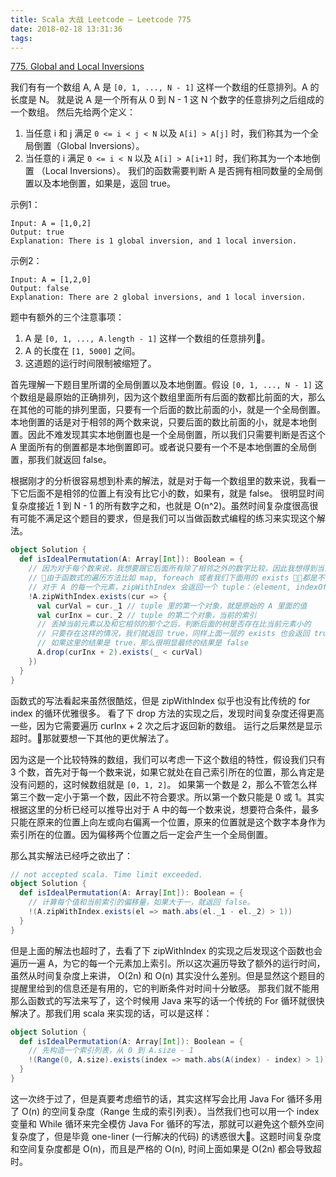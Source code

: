 ```yaml
---
title: Scala 大战 Leetcode – Leetcode 775
date: 2018-02-18 13:31:36
tags:
---
```


[775. Global and Local Inversions](https://leetcode.com/problems/global-and-local-inversions/description/)

我们有有一个数组 A, A 是 `[0, 1, ..., N - 1]` 这样一个数组的任意排列。A 的长度是 N。
就是说 A 是一个所有从 0 到 N - 1 这 N 个数字的任意排列之后组成的一个数组。
然后先给两个定义：
1. 当任意 i 和 j 满足 `0 <= i < j < N` 以及 `A[i] > A[j]` 时，我们称其为一个全局倒置（Global Inversions）。
2. 当任意的 i 满足 `0 <= i < N` 以及 `A[i] > A[i+1]` 时，我们称其为一个本地倒置 （Local Inversions）。
我们的函数需要判断 A 是否拥有相同数量的全局倒置以及本地倒置，如果是，返回 true。

示例1：
```
Input: A = [1,0,2]
Output: true
Explanation: There is 1 global inversion, and 1 local inversion.
```
示例2：
```
Input: A = [1,2,0]
Output: false
Explanation: There are 2 global inversions, and 1 local inversion.
```

题中有额外的三个注意事项：
1. A 是 `[0, 1, ..., A.length - 1]` 这样一个数组的任意排列。
2. A 的长度在 `[1, 5000]` 之间。
3. 这道题的运行时间限制被缩短了。

首先理解一下题目里所谓的全局倒置以及本地倒置。假设 `[0, 1, ..., N - 1]` 这个数组是最原始的正确排列，因为这个数组里面所有后面的数都比前面的大，那么在其他的可能的排列里面，只要有一个后面的数比前面的小，就是一个全局倒置。
本地倒置的话是对于相邻的两个数来说，只要后面的数比前面的小，就是本地倒置。因此不难发现其实本地倒置也是一个全局倒置，所以我们只需要判断是否这个 A 里面所有的倒置都是本地倒置即可。或者说只要有一个不是本地倒置的全局倒置，那我们就返回 false。

根据刚才的分析很容易想到朴素的解法，就是对于每一个数组里的数来说，我看一下它后面不是相邻的位置上有没有比它小的数，如果有，就是 false。
很明显时间复杂度接近 1 到 N - 1 的所有数字之和，也就是 O(n^2)。虽然时间复杂度很高很有可能不满足这个题目的要求，但是我们可以当做函数式编程的练习来实现这个解法。

``` scala
object Solution {
  def isIdealPermutation(A: Array[Int]): Boolean = {
    // 因为对于每个数来说，我想要跟它后面所有除了相邻之外的数字比较，因此我想得到当前数的索引。
    // 由于函数式的遍历方法比如 map, foreach 或者我们下面用的 exists 都是不带索引的，因此我们用 zipWithIndex 先将索引加上。
    // 对于 A 的每一个元素，zipWithIndex 会返回一个 tuple：（element, indexOfElement）
    !A.zipWithIndex.exists(cur => {
      val curVal = cur._1 // tuple 里的第一个对象，就是原始的 A 里面的值
      val curInx = cur._2 // tuple 的第二个对象，当前的索引
      // 丢掉当前元素以及和它相邻的那个之后，判断后面的树是否存在比当前元素小的
      // 只要存在这样的情况，我们就返回 true，同样上面一层的 exists 也会返回 true
      // 如果这里的结果是 true，那么很明显最终的结果是 false
      A.drop(curInx + 2).exists(_ < curVal)
    })
  }
}
```
函数式的写法看起来虽然很酷炫，但是 zipWithIndex 似乎也没有比传统的 for index 的循环优雅很多。
看了下 drop 方法的实现之后，发现时间复杂度还得更高一些，因为它需要遍历 curInx + 2 次之后才返回新的数组。
运行之后果然是显示超时。那就要想一下其他的更优解法了。

因为这是一个比较特殊的数组，我们可以考虑一下这个数组的特性，假设我们只有 3 个数，首先对于每一个数来说，如果它就处在自己索引所在的位置，那么肯定是没有问题的，这时候数组就是 `[0, 1, 2]`。
如果第一个数是 2，那么不管怎么样第三个数一定小于第一个数，因此不符合要求。所以第一个数只能是 0 或 1。其实根据这里的分析已经可以推导出对于 A 中的每一个数来说，想要符合条件，最多只能在原来的位置上向左或向右偏离一个位置，原来的位置就是这个数字本身作为索引所在的位置。因为偏移两个位置之后一定会产生一个全局倒置。

那么其实解法已经呼之欲出了：
``` scala
// not accepted scala. Time limit exceeded.
object Solution {
  def isIdealPermutation(A: Array[Int]): Boolean = {
    // 计算每个值和当前索引的偏移量，如果大于一，就返回 false。
    !(A.zipWithIndex.exists(el => math.abs(el._1 - el._2) > 1))
  }
}
```
但是上面的解法也超时了，去看了下 zipWithIndex 的实现之后发现这个函数也会遍历一遍 A，为它的每一个元素加上索引。所以这次遍历导致了额外的运行时间，虽然从时间复杂度上来讲， O(2n) 和 O(n) 其实没什么差别。但是显然这个题目的提醒里给到的信息还是有用的，它的判断条件对时间十分敏感。
那我们就不能用那么函数式的写法来写了，这个时候用 Java 来写的话一个传统的 For 循环就很快解决了。那我们用 scala 来实现的话，可以是这样：
``` scala
object Solution {
  def isIdealPermutation(A: Array[Int]): Boolean = {
    // 先构造一个索引列表，从 0 到 A.size - 1
    !(Range(0, A.size).exists(index => math.abs(A(index) - index) > 1))
  }
}
```
这一次终于过了，但是真要考虑细节的话，其实这样写会比用 Java For 循环多用了 O(n) 的空间复杂度（Range 生成的索引列表）。当然我们也可以用一个 index 变量和 While 循环来完全模仿 Java  For 循环的写法，那就可以避免这个额外空间复杂度了，但是毕竟 one-liner (一行解决的代码) 的诱惑很大🙈。这题时间复杂度和空间复杂度都是 O(n)，而且是严格的 O(n), 时间上面如果是 O(2n) 都会导致超时。